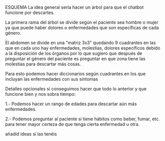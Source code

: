 ESQUEMA
La idea general sería hacer un árbol para que el chatbot funcione por descartes.

La primera rama del árbol se divide según el paciente sea hombre o mujer ya que puede haber dolores o enfermedades que son específicas de cada género.

El abdomen se divide en una "matriz 3x3" quedando 9 cuadrantes en las que en cada uno hay enfermedades, molestias, dolores específicos debido a la disposición 
de los órganos por lo que sugiero que después de preguntar el género del paciente es preguntar en que zona tiene las molestias para descartar más cosas.

Para esto podemos hacer diccionarios según cuadrantes en los que incluyan las enfermedades con sus síntomas

Detalles opcionales si conseguimos hacer que todo lo anterior y que funcione bien y nos sobra tiempo:

1.- Podemos hacer un rango de edades para descartar aún más enfermedades.

2.- Podemos preguntar al paciente si tiene hábitos como beber, fumar, etc. para tener mayor certeza de que tenga cierta enfermedad u otra.

añadid ideas si las tenéis
